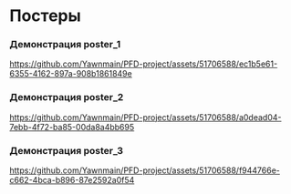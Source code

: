 
# Постеры

### Демонстрация poster_1

https://github.com/Yawnmain/PFD-project/assets/51706588/ec1b5e61-6355-4162-897a-908b1861849e



### Демонстрация poster_2




https://github.com/Yawnmain/PFD-project/assets/51706588/a0dead04-7ebb-4f72-ba85-00da8a4bb695



### Демонстрация poster_3



https://github.com/Yawnmain/PFD-project/assets/51706588/f944766e-c662-4bca-b896-87e2592a0f54


